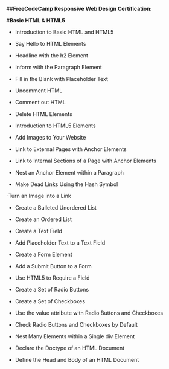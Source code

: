##**FreeCodeCamp Responsive Web Design Certification:**

#**Basic HTML & HTML5**

- Introduction to Basic HTML and HTML5


- Say Hello to HTML Elements


- Headline with the h2 Element


- Inform with the Paragraph Element


- Fill in the Blank with Placeholder Text


- Uncomment HTML


- Comment out HTML


- Delete HTML Elements


- Introduction to HTML5 Elements


- Add Images to Your Website


- Link to External Pages with Anchor Elements


- Link to Internal Sections of a Page with Anchor Elements


- Nest an Anchor Element within a Paragraph


- Make Dead Links Using the Hash Symbol


-Turn an Image into a Link


- Create a Bulleted Unordered List


- Create an Ordered List


- Create a Text Field


- Add Placeholder Text to a Text Field


- Create a Form Element


- Add a Submit Button to a Form


- Use HTML5 to Require a Field


- Create a Set of Radio Buttons


- Create a Set of Checkboxes


- Use the value attribute with Radio Buttons and Checkboxes


- Check Radio Buttons and Checkboxes by Default


- Nest Many Elements within a Single div Element


- Declare the Doctype of an HTML Document


- Define the Head and Body of an HTML Document
